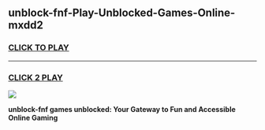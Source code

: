 
## unblock-fnf-Play-Unblocked-Games-Online-mxdd2
<h3>
<a href="https://premium76.site?title=unblock-fnf&ref=25A">CLICK TO PLAY</a></h3>
<hr>

<h3>
<a href="https://premium76.site?title=unblock-fnf&ref=25A">CLICK 2 PLAY</a>
  
</h3>

<a href="https://premium76.site?title=unblock-fnf&ref=25A"><img src="https://clearcache.store/games.png"></a>


**unblock-fnf games unblocked: Your Gateway to Fun and Accessible Online Gaming**
